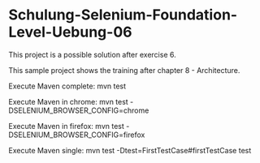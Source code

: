 # Schulung-Selenium-Foundation-Level-Uebung-06
This project is a possible solution after exercise 6.

This sample project shows the training after chapter 8 - Architecture.

Execute Maven complete: mvn test

Execute Maven in chrome:  mvn test -DSELENIUM_BROWSER_CONFIG=chrome

Execute Maven in firefox: mvn test -DSELENIUM_BROWSER_CONFIG=firefox

Execute Maven single: mvn test -Dtest=FirstTestCase#firstTestCase test

